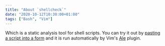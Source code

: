 ```yaml
---
title: "About `shellcheck`"
date: "2020-10-12T10:30:00+01:00"
tags: ["Bash", "Vim"]
---
```


Which is a static analysis tool for shell scripts. You can try it out by [pasting
a script into a form](https://www.shellcheck.net/#) and it is run automatically 
by Vim's [Ale](https://github.com/dense-analysis/ale) plugin.

